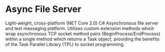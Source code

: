 # Async File Server
Light-weight, cross-platform (NET Core 2.0) C# Asynchronous file server and text messaging platform. Utilizes custom extension methods which wrap asynchronous TCP socket method pairs (BeginProcess/EndProcess) within a single method which returns a Task object, providing the benefits of the Task Parallel Library (TPL) to socket programming.
